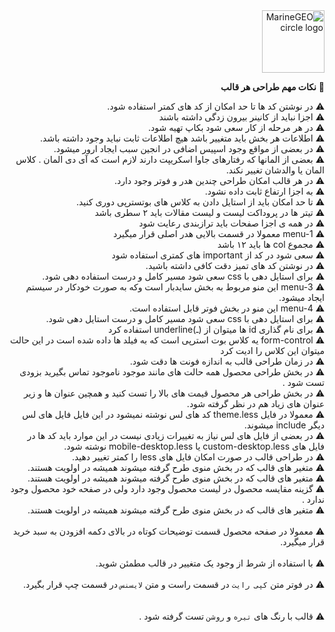 <div dir="rtl">
<img src="https://shopfa.com/src/themes/theme_102/img/logo.svg" alt="MarineGEO circle logo" style="height: 100px; width:100px;"/>
  
   :pushpin:	 **نکات مهم طراحی هر قالب** 	 
  
   ⚠️  در نوشتن کد ها تا حد امکان از کد های کمتر استفاده شود.
  <br>
     ⚠️  اجزا نباید از کانینر بیرون زدگی داشته باشند
<br>
  ⚠️ در هر مرحله از کار سعی شود بکاپ تهیه شود.
  <br>
  ⚠️  اطلاعات هر بخش باید متغییر باشد هیچ اطلاعات ثابت نباید وجود داشته باشد.
 <br>
  ⚠️ در بعضی از مواقع وجود اسپیس اضافی در انجین سبب ایجاد ارور میشود.
<br>
⚠️ بعضی از المانها که رفتارهای جاوا اسکریپت دارند لازم است که آی دی المان . کلاس المان یا والدشان تغییر نکند.
  <br>
  ⚠️ در هر قالب امکان طراحی چندین هدر و فوتر وجود دارد.
   <br>
  ⚠️ به اجزا ارتفاع ثابت داده نشود.
   <br>
  ⚠️ تا حد امکان باید از استایل دادن به کلاس های بوتسترپی دوری کنید.
   <br>
  ⚠️  تیتر ها در پروداکت لیست و لیست مقالات باید ۲ سطری باشد
   <br>
  ⚠️  در همه ی اجزا صفحات باید ترازبندی رعایت شود
   <br>
  ⚠️  menu-1 معمولا در قسمت بالایی هدر اصلی قرار میگیرد
   <br>
  ⚠️  مجموع col ها باید ۱۲ باشد
   <br>
  ⚠️  سعی شود در کد از important های کمتری استفاده شود
   <br>
  ⚠️ در نوشتن کد های تمیز دقت کافی داشته باشید.
   <br>
  ⚠️  برای استایل دهی با css سعی شود مسیر کامل و درست استفاده دهی شود.
   <br>
  ⚠️  menu-3 این منو مربوط به بخش سایدبار است وکه به صورت خودکار در سیستم ایجاد میشود.
   <br>
  ⚠️  menu-4 این منو در بخش فوتر قابل استفاده است.
   <br>
  ⚠️  برای استایل دهی با css سعی شود مسیر کامل و درست استایل دهی شود.
   <br>
  ⚠️  برای نام گذاری id ها میتوان از (ـ)underline استفاده کرد 
   <br>
  ⚠️  form-control یه کلاس بوت استرپی است که به فیلد ها داده شده است در این حالت میتوان این کلاس را ادیت کرد
   <br>
  ⚠️  در زمان طراحی قالب به اندازه فونت ها دقت شود.
     <br>
  ⚠️  در بخش طراحی محصول همه حالت های مانند موجود ناموجود تماس بگیرید بزودی تست شود .
     <br>
  ⚠️  در بخش طراحی هر محصول قیمت های بالا را تست کنید و همچین عنوان ها و زیر عنوان های زیاد هم در نظر گرفته شود.
       <br>
  ⚠️  معمولا در فایل theme.less کد های لس نوشته نمیشود در این فایل  فایل های لس دیگر include میشوند.
       <br>
  ⚠️  در بعضی از فایل های لس نیاز به تغییرات زیادی نیست در این موارد باید کد ها در فایل های custom-desktop.less یا mobile-desktop.less نوشته شود.
       <br>
  ⚠️  در طراحی قالب در صورت امکان فایل های less را کمتر تغییر دهید.
        <br>
  ⚠️  متغیر های قالب که در بخش منوی طرح گرفته میشوند همیشه در اولویت هستند.
       <br>
 ⚠️  متغیر های قالب که در بخش منوی طرح گرفته میشوند همیشه در اولویت هستند.
       <br>
 ⚠️ گزینه مقایسه محصول در لیست محصول وجود دارد ولی در صفحه خود محصول وجود ندارد .
       <br>
 ⚠️  متغیر های قالب که در بخش منوی طرح گرفته میشوند همیشه در اولویت هستند.
       <br>  
 ⚠️  معمولا در  صفحه محصول قسمت توضیحات کوتاه در بالای دکمه افزودن به سبد خرید قرار میگیرد. 
       <br>  
 ⚠️  با استفاده از شرط از وجود یک متغییر در قالب مطمئن شوید. 
       <br>  
 ⚠️  در فوتر متن `کپی رایت` در قسمت راست و متن `لایسنس` در قسمت چپ قرار بگیرد.  
       <br>    
   ⚠️ قالب با رنگ های `تیره` و `روشن` تست گرفته شود . 
       <br>  
</div>
